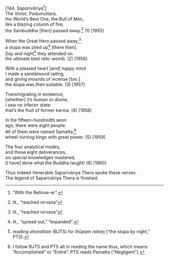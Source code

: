 *\[144. Saparivāriya*[^1]*\]*  
The Victor, Padumuttara,  
the World’s Best One, the Bull of Men,  
like a blazing column of fire,  
the Sambuddha \[then\] passed away.[^2] (1) \[1955\]

When the Great Hero passed away,[^3]  
a stupa was piled up[^4] \[there then\].  
Day and night[^5] they attended on  
the ultimate best relic-womb. (2) \[1956\]

With a pleased heart \[and\] happy mind  
I made a sandalwood railing,  
and giving mounds of incense \[too,\]  
the stupa was then suitable. (3) \[1957\]

Transmigrating in existence,  
\[whether\] it’s human or divine,  
I saw no inferior state:  
that’s the fruit of former karma. (4) \[1958\]

In the fifteen-hundredth aeon  
ago, there were eight people.  
All of them were named Samatta,[^6]  
wheel-turning kings with great power. (5) \[1959\]

The four analytical modes,  
and these eight deliverances,  
six special knowledges mastered,  
\[I have\] done what the Buddha taught! (6) \[1960\]

Thus indeed Venerable Saparivāriya Thera spoke these verses.  
The legend of Saparivāriya Thera is finished.

[^1]: “With the Retinue-er”.

[^2]: lit., “reached nirvana”

[^3]: lit., “reached nirvana”

[^4]: lit., “spread out,” “expanded”.

[^5]: reading *ahorattaṃ* (BJTS) for *thūpam rattaŋ* (“the stupa by
    night,” PTS).

[^6]: I follow BJTS and PTS alt in reading the name thus, which means
    “Accomplished” or “Entire”. PTS reads Pamatta (“Negligent”).
